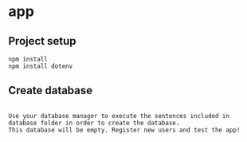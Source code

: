 # app

## Project setup
```
npm install
npm install dotenv
```

## Create database
```

Use your database manager to execute the sentences included in database folder in order to create the database.
This database will be empty. Register new users and test the app!
```
